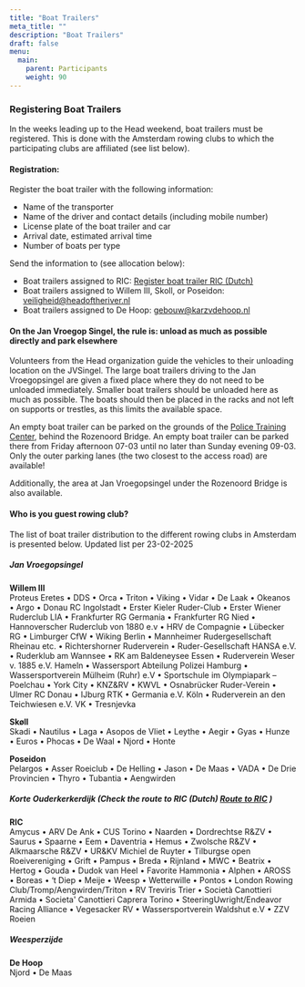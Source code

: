 ```yaml
---
title: "Boat Trailers"
meta_title: ""
description: "Boat Trailers"
draft: false
menu:
  main:
    parent: Participants
    weight: 90
---
```

### Registering Boat Trailers
In the weeks leading up to the Head weekend, boat trailers must be registered. This is done with the Amsterdam rowing clubs to which the participating clubs are affiliated (see list below).

#### Registration:
Register the boat trailer with the following information:

- Name of the transporter
- Name of the driver and contact details (including mobile number)
- License plate of the boat trailer and car
- Arrival date, estimated arrival time
- Number of boats per type

Send the information to (see allocation below):   
- Boat trailers assigned to RIC: [Register boat trailer RIC (Dutch)](https://www.ricamsterdam.nl/botenwagen-aanmelden/)
- Boat trailers assigned to Willem III, Skoll, or Poseidon: veiligheid@headoftheriver.nl
- Boat trailers assigned to De Hoop: gebouw@karzvdehoop.nl

#### On the Jan Vroegop Singel, the rule is: unload as much as possible directly and park elsewhere
Volunteers from the Head organization guide the vehicles to their unloading location on the JVSingel. The large boat trailers driving to the Jan Vroegopsingel are given a fixed place where they do not need to be unloaded immediately. Smaller boat trailers should be unloaded here as much as possible. The boats should then be placed in the racks and not left on supports or trestles, as this limits the available space.

An empty boat trailer can be parked on the grounds of the [Police Training Center](https://maps.app.goo.gl/gxGRTsGy5eKxQnHR9), behind the Rozenoord Bridge. An empty boat trailer can be parked there from Friday afternoon 07-03 until no later than Sunday evening 09-03.    
Only the outer parking lanes (the two closest to the access road) are available!

Additionally, the area at Jan Vroegopsingel under the Rozenoord Bridge is also available.

#### Who is you guest rowing club?
<!-- The list of boat trailer distribution to the different rowing clubs in Amsterdam will be published early January. -->
The list of boat trailer distribution to the different rowing clubs in Amsterdam is presented below. 
Updated list per 23-02-2025

##### Jan Vroegopsingel
**Willem III**  
Proteus Eretes • DDS • Orca • Triton • Viking • Vidar • De Laak • Okeanos • Argo • Donau RC Ingolstadt • Erster Kieler Ruder-Club • Erster Wiener Ruderclub LIA • Frankfurter RG Germania • Frankfurter RG Nied • Hannoverscher Ruderclub von 1880 e.v • HRV de Compagnie • Lübecker RG • Limburger CfW • Wiking Berlin • Mannheimer Rudergesellschaft Rheinau etc. • Richtershorner Ruderverein • Ruder-Gesellschaft HANSA e.V. • Ruderklub am Wannsee • RK am Baldeneysee Essen • Ruderverein Weser v. 1885 e.V. Hameln • Wassersport Abteilung Polizei Hamburg • Wassersportverein Mülheim (Ruhr) e.V • Sportschule im Olympiapark – Poelchau • York City • KNZ&RV • KWVL • Osnabrücker Ruder-Verein • Ulmer RC Donau • IJburg RTK • Germania e.V. Köln • Ruderverein an den Teichwiesen e.V. VK • Tresnjevka

**Skøll**  
Skadi • Nautilus • Laga • Asopos de Vliet • Leythe • Aegir • Gyas • Hunze • Euros • Phocas • De Waal • Njord • Honte

**Poseidon**  
Pelargos • Asser Roeiclub • De Helling • Jason • De Maas • VADA • De Drie Provincien • Thyro • Tubantia • Aengwirden 

##### Korte Ouderkerkerdijk (Check the route to RIC (Dutch) [Route to RIC](https://www.ricamsterdam.nl/route/) )
**RIC**  
Amycus • ARV De Ank • CUS Torino • Naarden • Dordrechtse R&ZV • Saurus • Spaarne • Eem • Daventria • Hemus • Zwolsche R&ZV • Alkmaarsche R&ZV • UR&KV Michiel de Ruyter • Tilburgse open Roeivereniging • Grift • Pampus • Breda • Rijnland • MWC • Beatrix • Hertog • Gouda • Dudok van Heel • Favorite Hammonia • Alphen • AROSS • Boreas • ‘t Diep • Meije • Weesp • Wetterwille • Pontos • London Rowing Club/Tromp/Aengwirden/Triton • RV Treviris Trier • Società Canottieri Armida • Societa' Canottieri Caprera Torino • SteeringUwright/Endeavor Racing Alliance • Vegesacker RV • Wassersportverein Waldshut e.V • ZZV Roeien

##### Weesperzijde
**De Hoop**   
Njord • De Maas